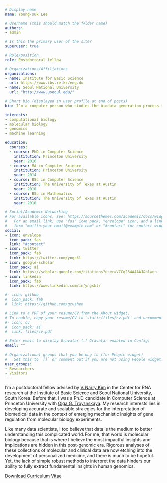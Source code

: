 ```yaml
---
# Display name
name: Young-suk Lee

# Username (this should match the folder name)
authors:
- admin

# Is this the primary user of the site?
superuser: true

# Role/position
role: Postdoctoral fellow

# Organizations/Affiliations
organizations:
- name: Institute for Basic Science
  url: https://www.ibs.re.kr/eng.do
- name: Seoul National University
  url: "http://www.useoul.edu/"

# Short bio (displayed in user profile at end of posts)
bio: I’m a computer person who studies the biodata generation process to develop both general and specific tools for interpretable biology.

interests:
- computational biology
- molecular biology
- genomics
- machine learning

education:
  courses:
  - course: PhD in Computer Science
    institution: Princeton University
    year: 2016
  - course: MA in Computer Science
    institution: Princeton University
    year: 2014
  - course: BSc in Computer Science
    institution: The University of Texas at Austin
    year: 2010
  - course: BSc in Mathematics
    institution: The University of Texas at Austin
    year: 2010 

# Social/Academic Networking
# For available icons, see: https://sourcethemes.com/academic/docs/widgets/#icons
#   For an email link, use "fas" icon pack, "envelope" icon, and a link in the
#   form "mailto:your-email@example.com" or "#contact" for contact widget.
social:
- icon: envelope
  icon_pack: fas
  link: "#contact"
- icon: twitter
  icon_pack: fab
  link: https://twitter.com/yngskl
- icon: google-scholar
  icon_pack: ai
  link: https://scholar.google.com/citations?user=VCCq234AAAAJ&hl=en
- icon: linkedin
  icon_pack: fab
  link: https://www.linkedin.com/in/yngskl/

#- icon: github
#  icon_pack: fab
#  link: https://github.com/gcushen

# Link to a PDF of your resume/CV from the About widget.
# To enable, copy your resume/CV to `static/files/cv.pdf` and uncomment the lines below.  
#- icon: cv
#  icon_pack: ai
#  link: files/cv.pdf

# Enter email to display Gravatar (if Gravatar enabled in Config)
email: ""
  
# Organizational groups that you belong to (for People widget)
#   Set this to `[]` or comment out if you are not using People widget.  
user_groups:
- Researchers
- Visitors
---
```


I’m a postdoctoral fellow advised by [V. Narry Kim](http://www.narrykim.org/en/home) in the Center for RNA research at the Institute of Basic Science and Seoul National University, South Korea. Before that, I was a Ph.D. candidate in Computer Science at Princeton University with [Olga G. Troyanskaya](https://function.princeton.edu/). My research interests lies in developing accurate and scalable strategies for the interpretation of biomedical data in the context of emerging mechanistic insights of gene regulation from molecular biology experiments.

Like many data scientists, I too believe that data is the medium to better understanding this complicated world. For me, that world is molecular biology because that is where I believe the most impactful insights and implications are hidden in this post-genomic era. Rigorous analyses of these collections of molecular and clinical data are now etching into the development of personalized medicine, and there is much to be hopeful. Yet, the lack of simple robust methods to interpret the data hinders our ability to fully extract fundamental insights in human genomics.

[Download Curriculum Vitae](/doc/Curriculum_Vitae_youngsuklee_current.pdf) 
